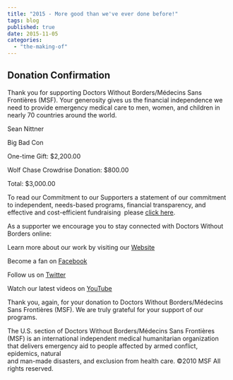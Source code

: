 ```yaml
---
title: "2015 - More good than we've ever done before!"
tags: blog
published: true
date: 2015-11-05
categories: 
  - "the-making-of"
---
```


## Donation Confirmation

Thank you for supporting Doctors Without Borders/Médecins Sans Frontières (MSF). Your generosity gives us the financial independence we need to provide emergency medical care to men, women, and children in nearly 70 countries around the world.

Sean Nittner

Big Bad Con

One-time Gift: $2,200.00

Wolf Chase Crowdrise Donation: $800.00

Total: $3,000.00

To read our Commitment to our Supporters ­a statement of our commitment to independent, needs-based programs, financial transparency, and effective and cost-efficient fundraising ­ please <a href="http://www.doctorswithoutborders.org/support-us/commitment-to-our-supporters" target="_blank">click here</a>.

As a supporter we encourage you to stay connected with Doctors Without Borders online:

Learn more about our work by visiting our <a href="http://www.doctorswithoutborders.org">Website</a>

Become a fan on <a href="http://www.facebook.com/msf.english">Facebook</a>

Follow us on <a href="http://www.twitter.com/msf_usa">Twitter</a>

Watch our latest videos on <a href="http://www.youtube.com/msf">YouTube</a>

Thank you, again, for your donation to Doctors Without Borders/Médecins Sans Frontières (MSF). We are truly grateful for your support of our programs.

The U.S. section of Doctors Without Borders/Médecins Sans Frontières (MSF) is an international independent medical humanitarian organization that delivers emergency aid to people affected by armed conflict, epidemics, natural<br>and man-made disasters, and exclusion from health care. ©2010 MSF All rights reserved.
